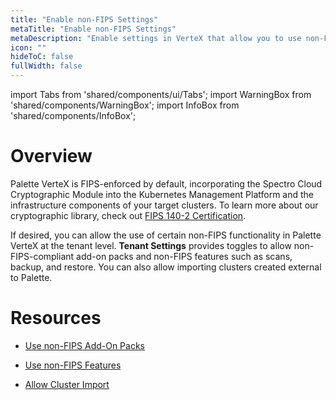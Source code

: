 ```yaml
---
title: "Enable non-FIPS Settings"
metaTitle: "Enable non-FIPS Settings"
metaDescription: "Enable settings in VerteX that allow you to use non-FIPS resources and perform non-FIPS compliant actions."
icon: ""
hideToC: false
fullWidth: false
---
```


import Tabs from 'shared/components/ui/Tabs';
import WarningBox from 'shared/components/WarningBox';
import InfoBox from 'shared/components/InfoBox';


# Overview

Palette VerteX is FIPS-enforced by default, incorporating the Spectro Cloud Cryptographic Module into the Kubernetes Management Platform and the infrastructure components of your target clusters. To learn more about our cryptographic library, check out [FIPS 140-2 Certification](/compliance#fips140-2).

If desired, you can allow the use of certain non-FIPS functionality in Palette VerteX at the tenant level. **Tenant Settings** provides toggles to allow non-FIPS-compliant add-on packs and non-FIPS features such as scans, backup, and restore. You can also allow importing clusters created external to Palette.


# Resources

- [Use non-FIPS Add-On Packs](/vertex/enable-non-fips-settings/use-non-fips-addon-packs)


- [Use non-FIPS Features](/vertex/enable-non-fips-settings/use-non-fips-features)


- [Allow Cluster Import](/vertex/enable-non-fips-settings/allow-cluster-import)

<br />


